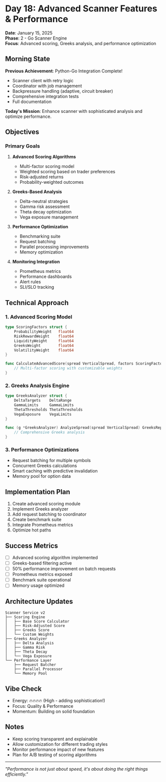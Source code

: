 # Day 18: Advanced Scanner Features & Performance

**Date**: January 15, 2025  
**Phase**: 2 - Go Scanner Engine  
**Focus**: Advanced scoring, Greeks analysis, and performance optimization  

## Morning State

**Previous Achievement**: Python-Go Integration Complete!
- Scanner client with retry logic
- Coordinator with job management
- Backpressure handling (adaptive, circuit breaker)
- Comprehensive integration tests
- Full documentation

**Today's Mission**: Enhance scanner with sophisticated analysis and optimize performance.

## Objectives

### Primary Goals

1. **Advanced Scoring Algorithms**
   - Multi-factor scoring model
   - Weighted scoring based on trader preferences
   - Risk-adjusted returns
   - Probability-weighted outcomes

2. **Greeks-Based Analysis**
   - Delta-neutral strategies
   - Gamma risk assessment
   - Theta decay optimization
   - Vega exposure management

3. **Performance Optimization**
   - Benchmarking suite
   - Request batching
   - Parallel processing improvements
   - Memory optimization

4. **Monitoring Integration**
   - Prometheus metrics
   - Performance dashboards
   - Alert rules
   - SLI/SLO tracking

## Technical Approach

### 1. Advanced Scoring Model

```go
type ScoringFactors struct {
    ProbabilityWeight   float64
    RiskRewardWeight    float64
    LiquidityWeight     float64
    GreeksWeight        float64
    VolatilityWeight    float64
}

func CalculateAdvancedScore(spread VerticalSpread, factors ScoringFactors) float64 {
    // Multi-factor scoring with customizable weights
}
```

### 2. Greeks Analysis Engine

```go
type GreeksAnalyzer struct {
    DeltaTargets    DeltaRange
    GammaLimits     GammaLimits
    ThetaThresholds ThetaThresholds
    VegaExposure    VegaLimits
}

func (g *GreeksAnalyzer) AnalyzeSpread(spread VerticalSpread) GreeksReport {
    // Comprehensive Greeks analysis
}
```

### 3. Performance Optimizations

- Request batching for multiple symbols
- Concurrent Greeks calculations
- Smart caching with predictive invalidation
- Memory pool for option data

## Implementation Plan

1. Create advanced scoring module
2. Implement Greeks analyzer
3. Add request batching to coordinator
4. Create benchmark suite
5. Integrate Prometheus metrics
6. Optimize hot paths

## Success Metrics

- [ ] Advanced scoring algorithm implemented
- [ ] Greeks-based filtering active
- [ ] 50% performance improvement on batch requests
- [ ] Prometheus metrics exposed
- [ ] Benchmark suite operational
- [ ] Memory usage optimized

## Architecture Updates

```
Scanner Service v2
├── Scoring Engine
│   ├── Base Score Calculator
│   ├── Risk-Adjusted Score
│   ├── Greeks Score
│   └── Custom Weights
├── Greeks Analyzer
│   ├── Delta Analysis
│   ├── Gamma Risk
│   ├── Theta Decay
│   └── Vega Exposure
└── Performance Layer
    ├── Request Batcher
    ├── Parallel Processor
    └── Memory Pool
```

## Vibe Check

- Energy: 🔥🔥🔥🔥 (High - adding sophistication!)
- Focus: Quality & Performance
- Momentum: Building on solid foundation

## Notes

- Keep scoring transparent and explainable
- Allow customization for different trading styles
- Monitor performance impact of new features
- Plan for A/B testing of scoring algorithms

---

*"Performance is not just about speed, it's about doing the right things efficiently."*